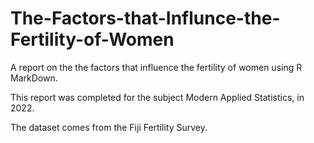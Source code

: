 # The-Factors-that-Influnce-the-Fertility-of-Women

A report on the the factors that influence the fertility of women using R MarkDown.
  
This report was completed for the subject Modern Applied Statistics, in 2022.
  
The dataset comes from the Fiji Fertility Survey. 
